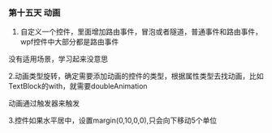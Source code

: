 ﻿### 第十五天 动画

 1. 自定义一个控件，里面增加路由事件，冒泡或者隧道，普通事件和路由事件，wpf控件中大部分都是路由事件

 没有适用场景，学习起来没意思

 2.动画类型旋转，确定需要添加动画的控件的类型，根据属性类型去找动画，比如TextBlock的with，就需要doubleAnimation

 动画通过触发器来触发 

 3.控件如果水平居中，设置margin(0,10,0,0),只会向下移动5个单位